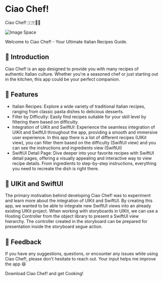 # Ciao Chef!

Ciao Chef! 🇮🇹👨‍🍳

![Image Space](https://github.com/itisclairee/Recipes/assets/148436340/214d98b4-b496-4e7c-91a1-40dcf4446361)

Welcome to Ciao Chef! - Your Ultimate Italian Recipes Guide.

##  :link: **Introduction**

Ciao Chef! is an app designed to provide you with many recipes of authentic Italian culture. Whether you're a seasoned chef or just starting out in the kitchen, this app could be your perfect companion.


##  :link: **Features**

- Italian Recipes: Explore a wide variety of traditional Italian recipes, ranging from classic pasta dishes to delicious desserts.
- Filter by Difficulty: Easily find recipes suitable for your skill level by filtering them based on difficulty.
- Integration of UiKit and SwiftUI: Experience the seamless integration of UIKit and SwiftUI throughout the app, providing a smooth and immersive user experience. In this app there is a list of different recipes (UIKit view), you can filter them based on the difficulty (SwiftUI view) and you can see the instructions and ingredients view (SwiftUI)
- SwiftUI Detail Page: Dive deeper into your favorite recipes with SwiftUI detail pages, offering a visually appealing and interactive way to view recipe details. From ingredients to step-by-step instructions, everything you need to recreate the dish is right there.

##  :link: **UIKit and SwiftUI**

The primary motivation behind developing Ciao Chef! was to experiment and learn more about the integration of UIKit and SwiftUI. By creating this app, we wanted to be able to integrate new SwiftUI views into an already existing UIKit project. When working with storyboards in UIKit, we can use a Hosting Controller from the object library to present a SwiftUI view hierarchy. The controller created in the storyboard can be prepared for presentation inside the storyboard segue action.


##  :link: **Feedback**

If you have any suggestions, questions, or encounter any issues while using Ciao Chef!, please don't hesitate to reach out. Your input helps me improve the app 😄 

Download Ciao Chef! and get Cooking!




